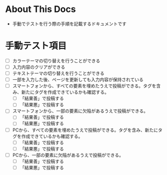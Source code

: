 # About This Docs
- 手動でテストを行う際の手順を記載するドキュメントです

# 手動テスト項目
- [ ] カラーテーマの切り替えを行うことができる
- [ ] 入力内容のクリアができる
- [ ] テキストテーマの切り替えを行うことができる
- [ ] 一部を入力した後、ページを更新しても入力内容が保持されている
- [ ] スマートフォンから、すべての要素を埋めたうえで投稿ができる。タグを含み、新たにタグを作成できているかも確認する。
  - [ ] 「結果善」で投稿する
  - [ ] 「結果悪」で投稿する
- [ ] スマートフォンから、一部の要素に欠陥があるうえで投稿ができる。
  - [ ] 「結果善」で投稿する
  - [ ] 「結果悪」で投稿する
- [ ] PCから、すべての要素を埋めたうえで投稿ができる。タグを含み、新たにタグを作成できているかも確認する。
  - [ ] 「結果善」で投稿する
  - [ ] 「結果悪」で投稿する
- [ ] PCから、一部の要素に欠陥があるうえで投稿ができる。
  - [ ] 「結果善」で投稿する
  - [ ] 「結果悪」で投稿する
